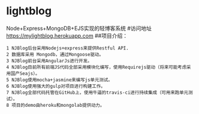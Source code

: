 # lightblog
Node+Express+MongoDB+EJS实现的轻博客系统
#访问地址
https://mylightblog.herokuapp.com
##项目介绍：
`````
1 NJBlog后台采用Nodejs+express来提供Restful API.
2 数据库采用 Mongodb，通过Mongoose驱动。
3 NJBlog前台采用AngularJs进行开发。
4 NJBlog目前所有前端JS代码全部采用模块化编写，使用Requirejs驱动（将来可能考虑采用国产Seajs）。
5 NJBlog使用mocha+jasmine来编写js单元测试。
6 NJBlog使用强大的gulp对项目进行构建工作。
7 NJBlog全部代码托管在GitHub上，使用牛逼的travis-ci进行持续集成（可用来跑单元测试）。
8 项目的demo由heroku和mongolab提供动力。
`````
